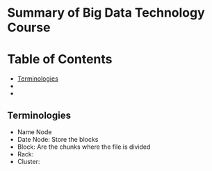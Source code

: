 # Summary of Big Data Technology Course

Table of Contents
================= 

- [Terminologies](#Terminologies) 
- [](#) 
- []()

## Terminologies
- Name Node
- Date Node: Store the blocks
- Block: Are the chunks where the file is divided 
- Rack: 
- Cluster:

